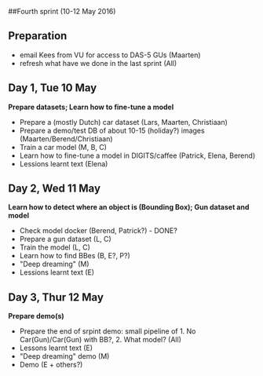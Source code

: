 ##Fourth sprint (10-12 May 2016)

## Preparation
* email Kees from VU for access to DAS-5 GUs (Maarten)
* refresh what have we done in the last sprint (All)

## Day 1, Tue 10 May
**Prepare datasets; Learn how to fine-tune a model**
* Prepare a (mostly Dutch) car dataset (Lars, Maarten, Christiaan)
* Prepare a demo/test DB of about 10-15 (holiday?) images (Maarten/Berend/Christiaan)
* Train a car model (M, B, C)
* Learn how to fine-tune a model in DIGITS/caffee (Patrick, Elena, Berend)
* Lessions learnt text (Elena)

## Day 2, Wed 11 May
**Learn how to detect where an object is (Bounding Box); Gun dataset and model**
* Check model docker (Berend, Patrick?) - DONE?
* Prepare a gun dataset (L, C)
* Train the model (L, C)
* Learn how to find BBes (B, E?, P?)
* "Deep dreaming" (M)
* Lessions learnt text (E)

## Day 3, Thur 12 May
**Prepare demo(s)**
* Prepare the end of srpint demo: small pipeline of 1. No Car(Gun)/Car(Gun) with BB?, 2. What model? (All)
* Lessons learnt text (E)
* "Deep dreaming" demo (M)
* Demo (E + others?)
